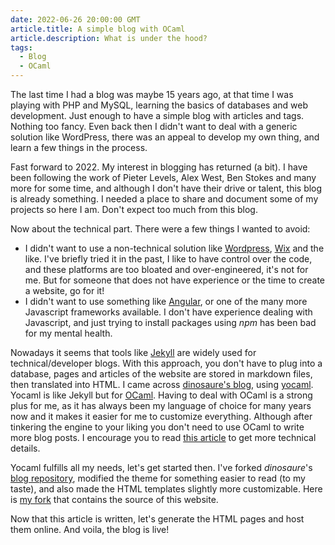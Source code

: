 ```yaml
---
date: 2022-06-26 20:00:00 GMT
article.title: A simple blog with OCaml
article.description: What is under the hood?
tags:
  - Blog
  - OCaml
---
```



The last time I had a blog was maybe 15 years ago, at that time I was playing with PHP and MySQL, learning the basics of databases and web development. Just enough to have a simple blog with articles and tags. Nothing too fancy. Even back then I didn't want to deal with a generic solution like WordPress, there was an appeal to develop my own thing, and learn a few things in the process.

Fast forward to 2022. My interest in blogging has returned (a bit). I have been following the work of Pieter Levels, Alex West, Ben Stokes and many more for some time, and although I don't have their drive or talent, this blog is already something. I needed a place to share and document some of my projects so here I am. Don't expect too much from this blog.


Now about the technical part. There were a few things I wanted to avoid:
- I didn't want to use a non-technical solution like [Wordpress](https://wordpress.com), [Wix](https://wix.com) and the like. I've briefly tried it in the past, I like to have control over the code, and these platforms are too bloated and over-engineered, it's not for me. But for someone that does not have experience or the time to create a website, go for it!
- I didn't want to use something like [Angular](https://angular.io/), or one of the many more Javascript frameworks available. I don't have experience dealing with Javascript, and just trying to install packages using *npm* has been bad for my mental health.

Nowadays it seems that tools like [Jekyll](https://jekyllrb.com/) are widely used for technical/developer blogs. With this approach, you don't have to plug into a database, pages and articles of the website are stored in markdown files, then translated into HTML.
I came across [dinosaure's blog](https://blog.osau.re/), using [yocaml](https://github.com/xhtmlboi/yocaml). Yocaml is like Jekyll but for [OCaml](https://ocaml.org). Having to deal with OCaml is a strong plus for me, as it has always been my language of choice for many years now and it makes it easier for me to customize everything. Although after tinkering the engine to your liking you don't need to use OCaml to write more blog posts.
I encourage you to read [this article](https://blog.osau.re/articles/blog_requiem.html) to get more technical details.


Yocaml fulfills all my needs, let's get started then. I've forked *dinosaure*'s [blog repository](https://github.com/dinosaure/blogger), modified the theme for something easier to read (to my taste), and also made the HTML templates slightly more customizable. Here is [my fork](https://github.com/gpetiot/blogger) that contains the source of this website.

Now that this article is written, let's generate the HTML pages and host them online. And voila, the blog is live!
